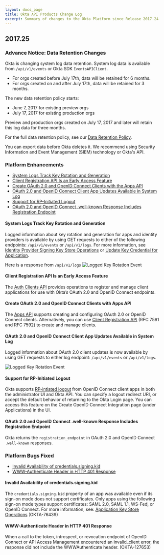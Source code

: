 ```yaml
---
layout: docs_page
title: Okta API Products Change Log
excerpt: Summary of changes to the Okta Platform since Release 2017.24
---
```


## 2017.25

### Advance Notice: Data Retention Changes

Okta is changing system log data retention. System log data is available from `/api/v1/events` or
Okta SDK `EventsAPIClient`.

* For orgs created before July 17th, data will be retained for 6 months.
* For orgs created on and after July 17th, data will be retained for 3 months.

The new data retention policy starts:

* June 7, 2017 for existing preview orgs
* July 17, 2017 for existing production orgs

Preview and production orgs created on July 17, 2017 and later will retain this log data for three months.

For the full data retention policy, see our [Data Retention Policy](https://support.okta.com/help/Documentation/Knowledge_Article/Okta-Data-Retention-Policy).

You can export data before Okta deletes it. We recommend using Security Information and Event Management (SIEM) technology or Okta's API. <!-- OKTA-125424 -->

### Platform Enhancements

* [System Logs Track Key Rotation and Generation](#system-logs-track-key-rotation-and-generation)
* [Client Registration API Is an Early Access Feature](#client-registration-api-is-an-early-access-feature)
* [Create OAuth 2.0 and OpenID Connect Clients with the Apps API](#create-oauth-20-and-openid-connect-clients-with-apps-api)
* [OAuth 2.0 and OpenID Connect Client App Updates Available in System Log](#oauth-20-and-openid-connect-client-app-updates-available-in-system-log)
* [Support for RP-Initiated Logout](#support-for-rp-initiated-logout)
* [OAuth 2.0 and OpenID Connect .well-known Response Includes Registration Endpoint](#oauth-20-and-openid-connect-well-known-response-includes-registration-endpoint)


#### System Logs Track Key Rotation and Generation
Logged information about key rotation and generation for apps and identity providers is available by using GET requests to either of the following endpoints: `/api/v1/events` or `/api/v1/logs`.
For more information, see [Identity Provider Signing Key Store Operations](/docs/api/resources/idps#identity-provider-signing-key-store-operations)
or [Update Key Credential for Application](/docs/api/resources/apps#update-key-credential-for-application).

Here is a response from `/api/v1/logs`
<img src="/img/release_notes/KeyRotateLog.png" alt="Logged Key Rotation Event">
<!-- (OKTA-76607) -->

#### Client Registration API Is an Early Access Feature
The [Auth Clients API](/docs/api/resources/oauth-clients) provides operations to register and manage client applications for use with Okta’s
OAuth 2.0 and OpenID Connect endpoints.

#### Create OAuth 2.0 and OpenID Connect Clients with Apps API
The [Apps API](https://developer.okta.com/docs/api/resources/apps) supports creating and configuring
OAuth 2.0 or OpenID Connect clients. Alternatively, you can use
[Client Registration API](https://developer.okta.com/docs/api/resources/oauth-clients) (RFC 7591 and RFC 7592)
to create and manage clients.
<!-- (OKTA-78223) -->

#### OAuth 2.0 and OpenID Connect Client App Updates Available in System Log
Logged information about OAuth 2.0 client updates is now available by using GET requests to
either log endpoint: `/api/v1/events` or `/api/v1/logs`.

<img src="/img/release_notes/DeactClientLog.png" alt="Logged Key Rotation Event">
<!-- (OKTA-86738, OKTA-127445) -->

#### Support for RP-Initiated Logout
Okta supports [RP-intiated logout](http://openid.net/specs/openid-connect-session-1_0.html#RPLogout)
from OpenID Connect client apps in both the administrator UI and Okta API. You can specify a logout redirect URI,
or accept the default behavior of returning to the Okta Login page. You can access this feature on the
Create OpenID Connect Integration page (under Applications) in the UI.
<!-- (OKTA-94106) -->

#### OAuth 2.0 and OpenID Connect .well-known Response Includes Registration Endpoint
Okta returns the `registration_endpoint` in OAuth 2.0 and OpenID Connect `.well-known` responses.
<!-- (OKTA-127457) -->

### Platform Bugs Fixed

* [Invalid Availability of credentials.signing.kid](#invalid-availability-of-credentialssigningkid)
* [WWW-Authenticate Header in HTTP 401 Response](#www-authenticate-header-in-http-401-response)

#### Invalid Availability of credentials.signing.kid
The `credentials.signing.kid` property of an app was available even if its sign-on mode does not support
certificates. Only apps using the following sign-on mode types support certificates: SAML 2.0, SAML 1.1,
WS-Fed, or OpenID Connect. For more information,
see: [Application Key Store Operations](https://developer.okta.com/docs/api/resources/apps#application-key-store-operations) (OKTA-76439)

#### WWW-Authenticate Header in HTTP 401 Response
When a call to the token, introspect, or revocation endpoint of OpenID Connect or API Access Management
encountered an invalid_client error, the response did not include the WWW­Authenticate header. (OKTA-127653)